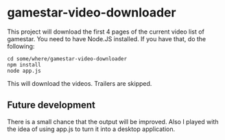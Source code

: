 gamestar-video-downloader
=========================

This project will download the first 4 pages of the current video list of gamestar.
You need to have Node.JS installed. If you have that, do the following:

```console
cd some/where/gamestar-video-downloader
npm install
node app.js
```

This will download the videos. Trailers are skipped.

## Future development

There is a small chance that the output will be improved. Also I played
with the idea of using app.js to turn it into a desktop application.
